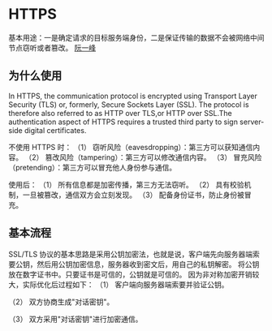 # HTTPS

基本用途：一是确定请求的目标服务端身份，二是保证传输的数据不会被网络中间节点窃听或者篡改。
[阮一峰](https://www.ruanyifeng.com/blog/2014/02/ssl_tls.html)

## 为什么使用

In HTTPS, the communication protocol is encrypted using Transport Layer Security (TLS) or, formerly, Secure Sockets Layer (SSL). The protocol is therefore also referred to as HTTP over TLS,or HTTP over SSL.The authentication aspect of HTTPS requires a trusted third party to sign server-side digital certificates.

不使用 HTTPS 时：
（1） 窃听风险（eavesdropping）：第三方可以获知通信内容。
（2） 篡改风险（tampering）：第三方可以修改通信内容。
（3） 冒充风险（pretending）：第三方可以冒充他人身份参与通信。

使用后：
（1） 所有信息都是加密传播，第三方无法窃听。
（2） 具有校验机制，一旦被篡改，通信双方会立刻发现。
（3） 配备身份证书，防止身份被冒充。

## 基本流程

SSL/TLS 协议的基本思路是采用公钥加密法，也就是说，客户端先向服务器端索要公钥，然后用公钥加密信息，服务器收到密文后，用自己的私钥解密。
将公钥放在数字证书中。只要证书是可信的，公钥就是可信的。
因为非对称加密开销较大，实际优化后过程如下：
（1） 客户端向服务器端索要并验证公钥。

（2） 双方协商生成"对话密钥"。

（3） 双方采用"对话密钥"进行加密通信。
